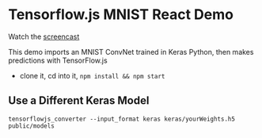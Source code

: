 # Tensorflow.js MNIST React Demo

Watch the [screencast](https://angularfirebase.com/lessons)

This demo imports an MNIST ConvNet trained in Keras Python, then makes predictions with TensorFlow.js

- clone it, cd into it, `npm install && npm start`

## Use a Different Keras Model

```
tensorflowjs_converter --input_format keras keras/yourWeights.h5 public/models
```
